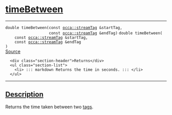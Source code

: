 
<h1 id="time-between">
 <a href="#/api/device/timeBetween" class="anchor">
   <span>timeBetween</span>
  </a>
</h1>

<div class="signature">

<hr>

  <div class="definition-container">
    <div class="definition">
      <code class="desktop-only"><span class="token keyword">double</span> timeBetween(<span class="token keyword">const</span> <a href="#/api/streamTag">occa::streamTag</a> &startTag,
                   <span class="token keyword">const</span> <a href="#/api/streamTag">occa::streamTag</a> &endTag)</code>
      <code class="mobile-only"><span class="token keyword">double</span> timeBetween(
    <span class="token keyword">const</span> <a href="#/api/streamTag">occa::streamTag</a> &startTag,
    <span class="token keyword">const</span> <a href="#/api/streamTag">occa::streamTag</a> &endTag
)</code>
      <div class="flex-spacing"></div>
      <a href="https://github.com/libocca/occa/blob/628fed0f/include/occa/core/device.hpp#L434" target="_blank">Source</a>
    </div>
    <div class="description">

      <div class="section-header">Returns</div>
      <ul class="section-list">
        <li> ::: markdown Returns the time in seconds. ::: </li>
      </ul>
</div>
  </div>

  <hr>
</div>


<h2 id="description">
 <a href="#/api/device/timeBetween?id=description" class="anchor">
   <span>Description</span>
  </a>
</h2>

Returns the time taken between two [tags](/api/streamTag).
